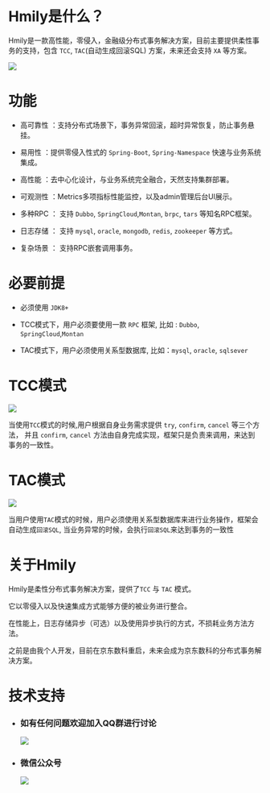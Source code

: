 Hmily是什么？
================

Hmily是一款高性能，零侵入，金融级分布式事务解决方案，目前主要提供柔性事务的支持，包含 `TCC`, `TAC`(自动生成回滚SQL) 方案，未来还会支持 `XA` 等方案。

 ![](https://yu199195.github.io/images/hmily/hmily.png) 

#  功能

   *  高可靠性 ：支持分布式场景下，事务异常回滚，超时异常恢复，防止事务悬挂。
   
   *  易用性 ：提供零侵入性式的 `Spring-Boot`, `Spring-Namespace` 快速与业务系统集成。
   
   *  高性能 ：去中心化设计，与业务系统完全融合，天然支持集群部署。
   
   *  可观测性 ：Metrics多项指标性能监控，以及admin管理后台UI展示。
   
   *  多种RPC ： 支持 `Dubbo`, `SpringCloud`,`Montan`, `brpc`, `tars` 等知名RPC框架。
   
   *  日志存储 ： 支持 `mysql`, `oracle`, `mongodb`, `redis`, `zookeeper` 等方式。
   
   *  复杂场景 ： 支持RPC嵌套调用事务。
   

# 必要前提 

  * 必须使用 `JDK8+` 
  
  * TCC模式下，用户必须要使用一款 `RPC` 框架, 比如 : `Dubbo`, `SpringCloud`,`Montan`
  
  * TAC模式下，用户必须使用关系型数据库, 比如：`mysql`, `oracle`, `sqlsever`

# TCC模式

 ![](https://yu199195.github.io/images/hmily/hmily-tcc.png) 
 
   当使用`TCC`模式的时候,用户根据自身业务需求提供 `try`, `confirm`, `cancel` 等三个方法，
   并且 `confirm`, `cancel` 方法由自身完成实现，框架只是负责来调用，来达到事务的一致性。

# TAC模式  

   ![](https://yu199195.github.io/images/hmily/hmily-tac.png) 
   
   当用户使用`TAC`模式的时候，用户必须使用关系型数据库来进行业务操作，框架会自动生成`回滚SQL`,
   当业务异常的时候，会执行`回滚SQL`来达到事务的一致性
   
  
# 关于Hmily 
    
   Hmily是柔性分布式事务解决方案，提供了`TCC` 与 `TAC` 模式。
   
   它以零侵入以及快速集成方式能够方便的被业务进行整合。
   
   在性能上，日志存储异步（可选）以及使用异步执行的方式，不损耗业务方法方法。
   
   之前是由我个人开发，目前在京东数科重启，未来会成为京东数科的分布式事务解决方案。

# 技术支持

 * ###  如有任何问题欢迎加入QQ群进行讨论
   ![](https://yu199195.github.io/images/qq.png)


 * ###  微信公众号
   ![](https://yu199195.github.io/images/public.jpg)

